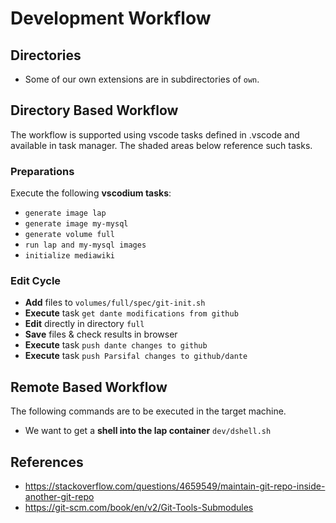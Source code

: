# Development Workflow #


## Directories ##
* Some of our own extensions are in subdirectories of `own`.

## Directory Based Workflow ##

The workflow is supported using vscode tasks defined in .vscode and available in task manager. The shaded areas below reference such tasks.

### Preparations ###
Execute the following **vscodium tasks**:
* `generate image lap` 
* `generate image my-mysql` 
* `generate volume full` 
* `run lap and my-mysql images` 
* `initialize mediawiki`

### Edit Cycle ###
* **Add** files to `volumes/full/spec/git-init.sh`
* **Execute** task `get dante modifications from github`
* **Edit** directly in directory `full`
* **Save** files & check results in browser
* **Execute** task `push dante changes to github`
* **Execute** task  `push Parsifal changes to github/dante`

## Remote Based Workflow

The following commands are to be executed in the target machine.

* We want to get a **shell into the lap container**  ```dev/dshell.sh```

## References ##

* https://stackoverflow.com/questions/4659549/maintain-git-repo-inside-another-git-repo
* https://git-scm.com/book/en/v2/Git-Tools-Submodules


